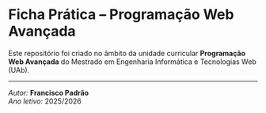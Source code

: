 # Ficha Prática – Programação Web Avançada

Este repositório foi criado no âmbito da unidade curricular **Programação Web Avançada** do 
Mestrado em Engenharia Informática e Tecnologias Web (UAb).

---
_Autor:_ **Francisco Padrão**  
_Ano letivo:_ 2025/2026
